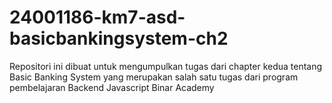 # 24001186-km7-asd-basicbankingsystem-ch2
Repositori ini dibuat untuk mengumpulkan tugas dari chapter kedua tentang Basic Banking System yang merupakan salah satu tugas dari program pembelajaran Backend Javascript Binar Academy 
